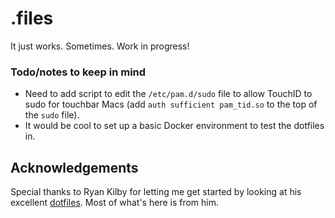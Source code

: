 # .files
It just works. Sometimes. Work in progress!

### Todo/notes to keep in mind
- Need to add script to edit the `/etc/pam.d/sudo` file to allow TouchID to sudo for touchbar Macs (add `auth sufficient pam_tid.so` to the top of the `sudo` file).
- It would be cool to set up a basic Docker environment to test the dotfiles in.

## Acknowledgements
Special thanks to Ryan Kilby for letting me get started by looking at his excellent [dotfiles](https://github.com/rpkilby/dotfiles).
Most of what's here is from him.